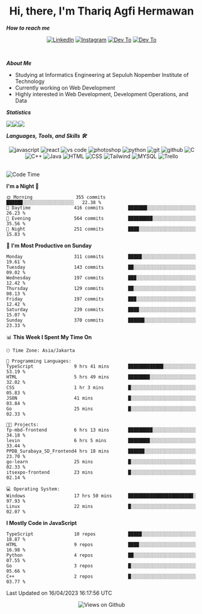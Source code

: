 <div align="center">
  <h1>Hi, there, I'm Thariq Agfi Hermawan</h1>
</div>


***How to reach me***
<p align='center'>
   <a href="https://www.linkedin.com/in/thariqagfihermawan" target="_blank"><img src="https://img.shields.io/badge/LinkedIn-0077B5?style=for-the-badge&logo=linkedin&logoColor=white" alt="LinkedIn"></a>
   <a href="https://www.instagram.com/thoriqagfi" target="_blank"><img src="https://img.shields.io/badge/Instagram-E4405F?style=for-the-badge&logo=instagram&logoColor=white" alt="Instagram"></a>
   <a href="https://medium.com/@thoriq.aghfi60" target="_blank"><img src="https://img.shields.io/badge/Medium-12100E?style=for-the-badge&logo=medium&logoColor=white" alt="Dev To"></a>
   <a href="https://linktr.ee/thoriqagfi" target="_blank"><img src="https://img.shields.io/badge/linktree-1de9b6?style=for-the-badge&logo=linktree&logoColor=white" alt="Dev To"></a>
</p>

<br>

***About Me***
- Studying at Informatics Engineering at Sepuluh Nopember Institute of Technology
- Currently working on Web Development
- Highly interested in Web Development, Development Operations, and Data

***Statistics***

<!-- [![GitHub Streak](http://github-readme-streak-stats.herokuapp.com?user=thoriqagfi&theme=dark)](https://git.io/streak-stats) -->

<div align="center">
  <div style="display: flex;">
    <img src="http://github-readme-streak-stats.herokuapp.com?user=thoriqagfi&theme=chartreuse-dark"/>
    <img src="https://github-readme-stats.vercel.app/api/top-langs/?username=thoriqagfi&layout=compact&&theme=chartreuse-dark&langs_count=8)](https://github.com/thoriqagfi"/>
    <img src="https://github-readme-stats.vercel.app/api?username=thoriqagfi&show_icons=true&theme=chartreuse-dark"/>
  </div>
</div>

<!-- [![Top Langs](https://github-readme-stats.vercel.app/api/top-langs/?username=thoriqagfi&layout=compact&&theme=chartreuse-dark&langs_count=8)](https://github.com/thoriqagfi)
< ![Agfi's GitHub stats](https://github-readme-stats.vercel.app/api?username=thoriqagfi&show_icons=true&theme=chartreuse-dark) -->

***Languages, Tools, and Skills 🛠***

  <div align="center">
    <img src="https://img.shields.io/badge/JavaScript-F7DF1E?style=for-the-badge&logo=javascript&logoColor=black" alt="javascript" />
    <img src="https://img.shields.io/badge/React-61DAFB?style=for-the-badge&logo=react&logoColor=black" alt="react" />
    <img src="https://img.shields.io/badge/vs%20code-007ACC?style=for-the-badge&logo=visual%20studio%20code&logoColor=white" alt="vs code" />
    <img src="https://img.shields.io/badge/adobe%20photoshop-31A8FF?style=for-the-badge&logo=adobe%20photoshop&logoColor=white" alt="photoshop" />
    <img src="https://img.shields.io/badge/python-3776AB?style=for-the-badge&logo=python&logoColor=white" alt="python" />
    <img src="https://img.shields.io/badge/Git-F05032?style=for-the-badge&logo=git&logoColor=white" alt="git" />
    <img src="https://img.shields.io/badge/GitHub-100000?style=for-the-badge&logo=github&logoColor=white" alt="github" />
    <img src="https://img.shields.io/badge/c-%2300599C.svg?style=for-the-badge&logo=c&logoColor=white" alt="C" />
    <img src="https://img.shields.io/badge/c++-%2300599C.svg?style=for-the-badge&logo=c%2B%2B&logoColor=white" alt="C++" />
    <img src="https://img.shields.io/badge/Java-ED8B00?style=for-the-badge&logo=java&logoColor=white" alt="Java"/>
    <img src="https://img.shields.io/badge/HTML5-E34F26?style=for-the-badge&logo=html5&logoColor=white" alt="HTML" />
    <img src="https://img.shields.io/badge/CSS-239120?&style=for-the-badge&logo=css3&logoColor=white" alt ="CSS" />
    <img src="https://img.shields.io/badge/tailwindcss-%2338B2AC.svg?style=for-the-badge&logo=tailwind-css&logoColor=white" alt="Tailwind" />
    <img src="https://img.shields.io/badge/MySQL-00000F?style=for-the-badge&logo=mysql&logoColor=white" alt="MYSQL" />
    <img src="https://img.shields.io/badge/Trello-%23026AA7.svg?style=for-the-badge&logo=Trello&logoColor=white" alt="Trello" />
  </div><br>

<!--START_SECTION:waka-->
![Code Time](http://img.shields.io/badge/Code%20Time-304%20hrs%2042%20mins-blue)

**I'm a Night 🦉** 

```text
🌞 Morning                355 commits         ██████░░░░░░░░░░░░░░░░░░░   22.38 % 
🌆 Daytime                416 commits         ███████░░░░░░░░░░░░░░░░░░   26.23 % 
🌃 Evening                564 commits         █████████░░░░░░░░░░░░░░░░   35.56 % 
🌙 Night                  251 commits         ████░░░░░░░░░░░░░░░░░░░░░   15.83 % 
```
📅 **I'm Most Productive on Sunday** 

```text
Monday                   311 commits         █████░░░░░░░░░░░░░░░░░░░░   19.61 % 
Tuesday                  143 commits         ██░░░░░░░░░░░░░░░░░░░░░░░   09.02 % 
Wednesday                197 commits         ███░░░░░░░░░░░░░░░░░░░░░░   12.42 % 
Thursday                 129 commits         ██░░░░░░░░░░░░░░░░░░░░░░░   08.13 % 
Friday                   197 commits         ███░░░░░░░░░░░░░░░░░░░░░░   12.42 % 
Saturday                 239 commits         ████░░░░░░░░░░░░░░░░░░░░░   15.07 % 
Sunday                   370 commits         ██████░░░░░░░░░░░░░░░░░░░   23.33 % 
```


📊 **This Week I Spent My Time On** 

```text
🕑︎ Time Zone: Asia/Jakarta

💬 Programming Languages: 
TypeScript               9 hrs 41 mins       █████████████░░░░░░░░░░░░   53.19 % 
HTML                     5 hrs 49 mins       ████████░░░░░░░░░░░░░░░░░   32.02 % 
CSS                      1 hr 3 mins         █░░░░░░░░░░░░░░░░░░░░░░░░   05.83 % 
JSON                     41 mins             █░░░░░░░░░░░░░░░░░░░░░░░░   03.84 % 
Go                       25 mins             █░░░░░░░░░░░░░░░░░░░░░░░░   02.33 % 

🐱‍💻 Projects: 
fp-mbd-frontend          6 hrs 13 mins       █████████░░░░░░░░░░░░░░░░   34.18 % 
levin                    6 hrs 5 mins        ████████░░░░░░░░░░░░░░░░░   33.44 % 
PPDB_Surabaya_SD_Frontend4 hrs 18 mins       ██████░░░░░░░░░░░░░░░░░░░   23.70 % 
go-learn                 25 mins             █░░░░░░░░░░░░░░░░░░░░░░░░   02.33 % 
itsexpo-frontend         23 mins             █░░░░░░░░░░░░░░░░░░░░░░░░   02.14 % 

💻 Operating System: 
Windows                  17 hrs 50 mins      ████████████████████████░   97.93 % 
Linux                    22 mins             █░░░░░░░░░░░░░░░░░░░░░░░░   02.07 % 
```

**I Mostly Code in JavaScript** 

```text
TypeScript               10 repos            █████░░░░░░░░░░░░░░░░░░░░   18.87 % 
HTML                     9 repos             ████░░░░░░░░░░░░░░░░░░░░░   16.98 % 
Python                   4 repos             ██░░░░░░░░░░░░░░░░░░░░░░░   07.55 % 
Go                       3 repos             █░░░░░░░░░░░░░░░░░░░░░░░░   05.66 % 
C++                      2 repos             █░░░░░░░░░░░░░░░░░░░░░░░░   03.77 % 
```




 Last Updated on 16/04/2023 16:17:56 UTC
<!--END_SECTION:waka-->

<div align="center">
<img src="https://komarev.com/ghpvc/?username=thoriqagfi&color=blue" alt="Views on Github" />
</div>